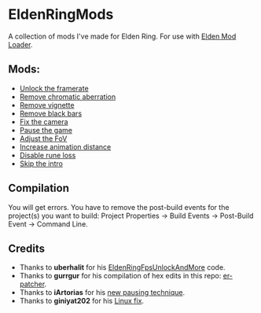 # EldenRingMods
A collection of mods I've made for Elden Ring. For use with [Elden Mod Loader](https://www.nexusmods.com/eldenring/mods/117).

## Mods:
- [Unlock the framerate](https://www.nexusmods.com/eldenring/mods/216)
- [Remove chromatic aberration](https://www.nexusmods.com/eldenring/mods/179)
- [Remove vignette](https://www.nexusmods.com/eldenring/mods/177)
- [Remove black bars](https://www.nexusmods.com/eldenring/mods/175)
- [Fix the camera](https://www.nexusmods.com/eldenring/mods/118)
- [Pause the game](https://www.nexusmods.com/eldenring/mods/43)
- [Adjust the FoV](https://www.nexusmods.com/eldenring/mods/325)
- [Increase animation distance](https://www.nexusmods.com/eldenring/mods/349)
- [Disable rune loss](https://www.nexusmods.com/eldenring/mods/376)
- [Skip the intro](https://www.nexusmods.com/eldenring/mods/421)

## Compilation
You will get errors. You have to remove the post-build events for the project(s) you want to build: Project Properties -> Build Events -> Post-Build Event -> Command Line.

## Credits
- Thanks to **uberhalit** for his [EldenRingFpsUnlockAndMore](https://github.com/uberhalit/EldenRingFpsUnlockAndMore) code.
- Thanks to **gurrgur** for his compilation of hex edits in this repo: [er-patcher](https://github.com/gurrgur/er-patcher).
- Thanks to **iArtorias** for his [new pausing technique](https://github.com/iArtorias/elden_pause).
- Thanks to **giniyat202** for his [Linux fix](https://github.com/techiew/EldenRingMods/pull/9).
